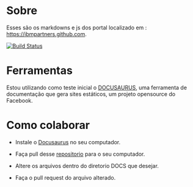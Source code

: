 # Sobre
Esses são os markdowns e js dos portal localizado em : https://ibmpartners.github.com.

[![Build Status](https://travis-ci.org/ibmpartners/ibmpartners.svg?branch=master)](https://travis-ci.org/ibmpartners/ibmpartners)

# Ferramentas
Estou utilizando como teste inicial o [DOCUSAURUS](https://docusaurus.io/), uma ferramenta de documentação que gera sites estáticos, um projeto opensource do Facebook.

# Como colaborar
- Instale o [Docusaurus](https://docusaurus.io/docs/en/installation.html) no seu computador.

- Faça pull desse [repositorio](https://github.com/ibmpartners/portal.git) para o seu computador.

- Altere os arquivos dentro do diretorio DOCS que desejar.

- Faça o pull request do arquivo alterado.
